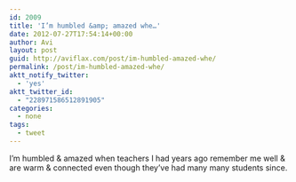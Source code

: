 ```yaml
---
id: 2009
title: 'I’m humbled &amp; amazed whe…'
date: 2012-07-27T17:54:14+00:00
author: Avi
layout: post
guid: http://aviflax.com/post/im-humbled-amazed-whe/
permalink: /post/im-humbled-amazed-whe/
aktt_notify_twitter:
  - 'yes'
aktt_twitter_id:
  - "228971586512891905"
categories:
  - none
tags:
  - tweet
---
```

I’m humbled & amazed when teachers I had years ago remember me well & are warm & connected even though they’ve had many many students since.